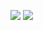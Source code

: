 ![](https://github-readme-streak-stats.herokuapp.com/?user=CarmineC93&theme=dracula&hide_border=true&layout=compact)
![](https://github-readme-stats.vercel.app/api/top-langs/?username=CarmineC93&theme=dracula&hide_border=true&include_all_commits=true&count_private=true&layout=compact)


<!-- Proudly created with GPRM ( https://gprm.itsvg.in ) -->
